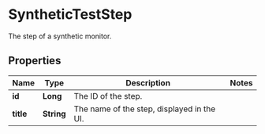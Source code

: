 

# SyntheticTestStep

The step of a synthetic monitor.

## Properties

| Name | Type | Description | Notes |
|------------ | ------------- | ------------- | -------------|
|**id** | **Long** | The ID of the step. |  |
|**title** | **String** | The name of the step, displayed in the UI. |  |



